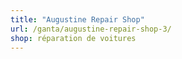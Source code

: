 ```yaml
---
title: "Augustine Repair Shop"
url: /ganta/augustine-repair-shop-3/
shop: réparation de voitures
---
```

